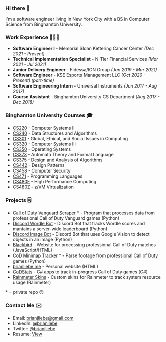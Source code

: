 ### Hi there 👋

I'm a software engineer living in New York City with a BS in Computer Science from Binghamton University.



### Work Experience 👨🏻‍💻

* **Software Engineer I** - Memorial Sloan Kettering Cancer Center *(Dec 2021 - Present)*
* **Technical Implementation Specialist** - N-Tier Financial Services *(Mar 2021 - Jul 2021)*
* **Junior Delivery Engineer** - Fidessa/ION Group *(Jan 2019 - Mar 2021)*
* **Software Engineer** - KSE Esports Management LLC *(Oct 2020 - Present) (part-time)*
* **Software Engineering Intern** - Universal Instruments *(Jun 2017 - Aug 2017)*
* **Course Assistant** - Binghamton University CS Department *(Aug 2017 - Dec 2018)*

### Binghamton University Courses 🎓

* [CS220](https://github.com/brianliebe/CS220) - Computer Systems II
* [CS240](https://github.com/brianliebe/CS240) - Data Structures and Algorithms
* [CS301](https://github.com/brianliebe/CS301) - Global, Ethical, and Social Issues in Computing
* [CS320](https://github.com/brianliebe/CS320) - Computer Systems III
* [CS350](https://github.com/brianliebe/CS350) - Operating Systems
* [CS373](https://github.com/brianliebe/CS373) - Automata Theory and Formal Language
* [CS375](https://github.com/brianliebe/CS375) - Design and Analysis of Algorithms
* [CS442](https://github.com/brianliebe/CS442) - Design Patterns
* [CS458](https://github.com/brianliebe/CS458) - Computer Security
* [CS471](https://github.com/brianliebe/CS471) - Programming Languages
* [CS480F](https://github.com/brianliebe/CS480F) - High Performance Computing
* [CS480Z](https://github.com/brianliebe/CS480Z) - z/VM Virtualization

### Projects 🗒

* [Call of Duty Vanguard Scraper](https://github.com/brianliebe/vanguard) * - Program that processes data from professional Call of Duty Vanguard games (Python)
* [Discord Wordle Bot](https://github.com/brianliebe/wordle-bot) - Discord Bot that tracks Wordle scores and mantains a server-wide leaderboard (Python)
* [Discord Image Bot](https://github.com/brianliebe/discord-bot) - Discord Bot that uses Google Vision to detect objects in an image (Python)
* [Blackbird](https://github.com/brianliebe/blackbird) - Website for processing professional Call of Duty matches (JavaScript/HTML)
* [CoD Minimap Tracker](https://github.com/brianliebe/cod-minimap-tracker) * - Parse footage from professional Call of Duty games (Python)
* [brianliebe.me](https://github.com/brianliebe/brianliebe.github.io) - Personal website (HTML)
* [CoDStats](https://github.com/brianliebe/codstats) - C# apps to track in-progress Call of Duty games (C#)
* [Rainmeter Skins](https://github.com/brianliebe/rainmeter-circle-meters) - Custom skins for Rainmeter to track system resource usage (Rainmeter)

\* = private repo 😔

### Contact Me ✉️

* Email: [brianjliebe@gmail.com](mailto:brianjliebe@gmail.com)
* LinkedIn: [@brianliebe](https://www.linkedin.com/in/brianliebe/)
* Twitter: [@brianjliebe](https://twitter.com/brianjliebe)
* Resume: [View](https://raw.githubusercontent.com/brianliebe/brianliebe.github.io/master/files/resume.pdf)
